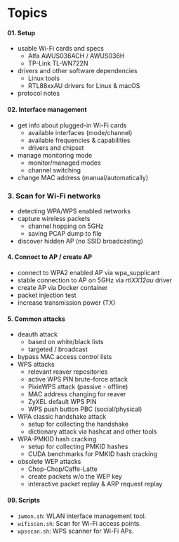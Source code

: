 # Topics


#### 01. Setup
- usable Wi-Fi cards and specs
  - Alfa AWUS036ACH / AWUS036H
  - TP-Link TL-WN722N
- drivers and other software dependencies
  - Linux tools
  - RTL88xxAU drivers for Linux & macOS
- protocol notes


#### 02. Interface management
- get info about plugged-in Wi-Fi cards
  - available interfaces (mode/channel)
  - available frequencies & capabilities
  - drivers and chipset
- manage monitoring mode
  - monitor/managed modes
  - channel switching
- change MAC address (manual/automatically)


### 3. Scan for Wi-Fi networks
- detecting WPA/WPS enabled networks
- capture wireless packets
  - channel hopping on 5GHz
  - saving PCAP dump to file
- discover hidden AP (no SSID broadcasting)


#### 4. Connect to AP / create AP
- connect to WPA2 enabled AP via wpa_supplicant
- stable connection to AP on 5GHz via *rtlXX12au* driver
- create AP via Docker container
- packet injection test
- increase transmission power (TX)


#### 5. Common attacks
- deauth attack
  - based on white/black lists
  - targeted / broadcast
- bypass MAC access control lists
- WPS attacks
  - relevant reaver repositories
  - active WPS PIN brute-force attack
  - PixieWPS attack (passive - offline)
  - MAC address changing for reaver
  - ZyXEL default WPS PIN
  - WPS push button PBC (social/physical)
- WPA classic handshake attack
  - setup for collecting the handshake
  - dictionary attack via hashcat and other tools
- WPA-PMKID hash cracking
  - setup for collecting PMKID hashes
  - CUDA benchmarks for PMKID hash cracking
- obsolete WEP attacks
  - Chop-Chop/Caffe-Latte
  - create packets w/o the WEP key
  - interactive packet replay & ARP request replay


#### 99. Scripts
- `iwmon.sh`: WLAN interface management tool.
- `wifiscan.sh`: Scan for Wi-Fi access points.
- `wpsscan.sh`: WPS scanner for Wi-Fi APs.
